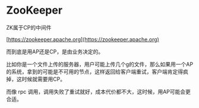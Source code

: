 # ZooKeeper

ZK属于CP的中间件

[https://zookeeper.apache.org](https://zookeeper.apache.org)

而到底是用AP还是CP，是由业务决定的。

比如你是一个文件上传的服务器，用户可能上传几个g的文件，那么如果用一个AP的系统，拿到的可能是不可用的节点，这样返回给客户端重试，客户端肯定得疯掉，这时候就需要用CP。

而像 rpc 调用，调用失败了重试就好，成本代价都不大，这时候，用AP可能会更合适。
